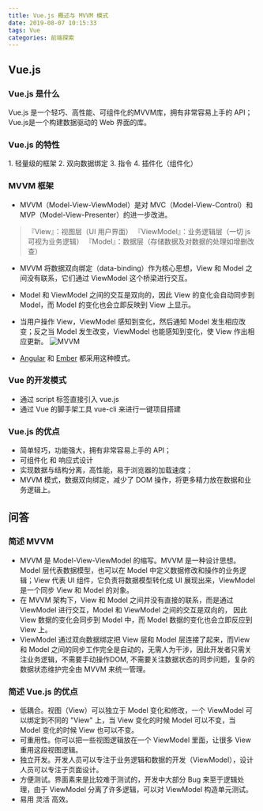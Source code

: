 ```yaml
---
title: Vue.js 概述与 MVVM 模式
date: 2019-08-07 10:15:33
tags: Vue
categories: 前端探索
---
```


## Vue.js
### Vue.js 是什么
Vue.js 是一个轻巧、高性能、可组件化的MVVM库，拥有非常容易上手的 API；
Vue.js是一个构建数据驱动的 Web 界面的库。

### Vue.js 的特性
1\. 轻量级的框架
2\. 双向数据绑定
3\. 指令
4\. 插件化（组件化）

### MVVM 框架
+ MVVM（Model-View-ViewModel）是对 MVC（Model-View-Control）和 MVP（Model-View-Presenter）的进一步改进。
>『View』：视图层（UI 用户界面）
>『ViewModel』：业务逻辑层（一切 js 可视为业务逻辑）
>『Model』：数据层（存储数据及对数据的处理如增删改查）
+ MVVM 将数据双向绑定（data-binding）作为核心思想，View 和 Model 之间没有联系，它们通过 ViewModel 这个桥梁进行交互。

+ Model 和 ViewModel 之间的交互是双向的，因此 View 的变化会自动同步到 Model，而 Model 的变化也会立即反映到 View 上显示。
+ 当用户操作 View，ViewModel 感知到变化，然后通知 Model 发生相应改变；反之当 Model 发生改变，ViewModel 也能感知到变化，使 View 作出相应更新。
![MVVM](https://upload-images.jianshu.io/upload_images/13038962-96704c499078e5b7.png?imageMogr2/auto-orient/strip%7CimageView2/2/w/1240)
+ [Angular](https://angularjs.org/) 和 [Ember](http://emberjs.com/) 都采用这种模式。

### Vue 的开发模式
+ 通过 script 标签直接引入 vue.js
+ 通过 Vue 的脚手架工具 vue-cli 来进行一键项目搭建

### Vue.js 的优点
+ 简单轻巧，功能强大，拥有非常容易上手的 API；
+ 可组件化 和 响应式设计
+ 实现数据与结构分离，高性能，易于浏览器的加载速度；
+ MVVM 模式，数据双向绑定，减少了 DOM 操作，将更多精力放在数据和业务逻辑上。

## 问答
### 简述 MVVM
+ MVVM 是 Model-View-ViewModel 的缩写。MVVM 是一种设计思想。Model 层代表数据模型，也可以在 Model 中定义数据修改和操作的业务逻辑；View 代表 UI 组件，它负责将数据模型转化成 UI 展现出来，ViewModel 是一个同步 View 和 Model 的对象。
+ 在 MVVM 架构下，View 和 Model 之间并没有直接的联系，而是通过 ViewModel 进行交互，Model 和 ViewModel 之间的交互是双向的， 因此 View 数据的变化会同步到 Model 中，而 Model 数据的变化也会立即反应到 View 上。
+ ViewModel 通过双向数据绑定把 View 层和 Model 层连接了起来，而View 和 Model 之间的同步工作完全是自动的，无需人为干涉，因此开发者只需关注业务逻辑，不需要手动操作DOM, 不需要关注数据状态的同步问题，复杂的数据状态维护完全由 MVVM 来统一管理。

### 简述 Vue.js 的优点
+ 低耦合。视图（View）可以独立于 Model 变化和修改，一个 ViewModel 可以绑定到不同的 "View" 上，当 View 变化的时候 Model 可以不变，当 Model 变化的时候 View 也可以不变。
+ 可重用性。你可以把一些视图逻辑放在一个 ViewModel 里面，让很多 View 重用这段视图逻辑。
+ 独立开发。开发人员可以专注于业务逻辑和数据的开发（ViewModel），设计人员可以专注于页面设计。
+ 方便测试。界面素来是比较难于测试的，开发中大部分 Bug 来至于逻辑处理，由于 ViewModel 分离了许多逻辑，可以对 ViewModel 构造单元测试。
+ 易用 灵活 高效。

